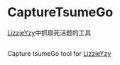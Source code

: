 # CaptureTsumeGo #

[LizzieYzy](https://github.com/yzyray/lizzieyzy)中抓取死活题的工具

##

Capture tsumeGo tool for [LizzieYzy](https://github.com/yzyray/lizzieyzy)
